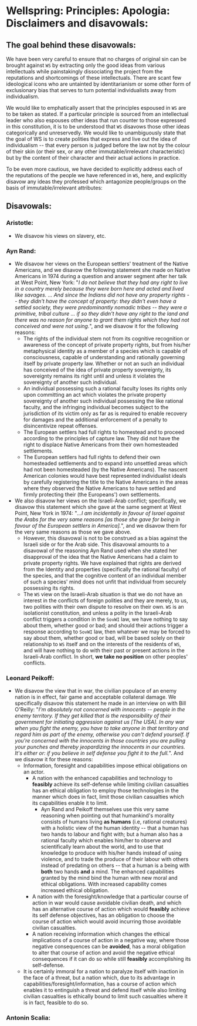# Wellspring: Principles: Apologia: Disclaimers and disavowals:

## The goal behind these disavowals:

We have been very careful to ensure that no charges of original sin can be brought against `WS` by extracting only the good ideas from various intellectuals while painstakingly dissociating the project from the reputations and shortcomings of these intellectuals. There are scant few ideological icons who are untainted by identitarianism or some other form of exclusionary bias that serves to turn potential individualists away from individualism.

We would like to emphatically assert that the principles espoused in `WS` are to be taken as stated. If a particular principle is sourced from an intellectual leader who also espouses other ideas that run counter to those expressed in this constitution, it is to be understood that `WS` disavows those other ideas categorically and unreservedly. We would like to unambiguously state that the goal of WS is to create polities that express and live out the idea of individualism -- that every person is judged before the law not by the colour of their skin (or their sex, or any other immutable/irrelevant characteristic) but by the content of their character and their actual actions in practice.

To be even more cautious, we have decided to explicitly address each of the reputations of the people we have referenced in `WS`, here, and explicitly disavow any ideas they professed which antagonize people/groups on the basis of immutable/irrelevant attributes:

## Disavowals:

### Aristotle:
  - We disavow his views on slavery, etc.
### Ayn Rand:
  - We disavow her views on the European settlers' treatment of the Native Americans, and we disavow the following statement she made on Native Americans in 1974 during a question and answer segment after her talk at West Point, New York: "*I do not believe that they had any right to live in a country merely because they were born here and acted and lived like savages. ... And since the Indians did not have any property rights -- they didn't have the concept of property: they didn't even have a settled society, they were predominantly nomadic tribes -- they were a primitive, tribal culture ... if so they didn't have any right to the land and there was no reason for anyone to grant them rights which they had not conceived and were not using.*", and we disavow it for the following reasons:
     - The rights of the individual stem not from its cognitive recognition or awareness of the concept of private property rights, but from his/her metaphysical identity as a member of a species which is capable of consciousness, capable of understanding and rationally governing itself by private property law. Whether or not an such an individual has conceived of the idea of private property sovereignty, its sovereignty remains its right until and unless it violates the sovereignty of another such individual.
     - An individual possessing such a rational faculty loses its rights only upon committing an act which violates the private property sovereignty of another such individual possessing the like rational faculty, and the infringing individual becomes subject to the jurisdiction of its victim only as far as is required to enable recovery for damages and the additional enforcement of a penalty to disincentivize repeat offenses.
     - The European settlers had full rights to homestead and to proceed according to the principles of capture law. They did not have the right to displace Native Americans from their own homesteaded settlements.
     - The European settlers had full rights to defend their own homesteaded settlements and to expand into unsettled areas which had not been homesteaded (by the Native Americans). The nascent American colonies would have best represented individualist ideals by carefully registering the title to the Native Americans in the areas where they observed the Native Americans to have settled and firmly protecting their (the Europeans') own settlements.
   - We also disavow her views on the Israeli-Arab conflict; specifically, we disavow this statement which she gave at the same segment at West Point, New York in 1974: "*...I am incidentally in favour of Israel against the Arabs for the very same reasons [as those she gave for being in favour of the European settlers in America].*", and we disavow them for the very same reasons as those we gave above.
     - However, this disavowal is not to be construed as a bias against the Israeli side or for the Arab side. This disavowal amounts to a disavowal of the reasoning Ayn Rand used when she stated her disapproval of the idea that the Native Americans had a claim to private property rights. We have explained that rights are derived from the Identity and properties (specifically the rational faculty) of the species, and that the cognitive content of an individual member of such a species' mind does not unfit that individual from securely possessing its rights.
     - The `WS` view on the Israeli-Arab situation is that we do not have an interest in the conflicts of foreign polities and they are merely, to us, two polities with their own dispute to resolve on their own. `WS` is an isolationist constitution, and unless a polity in the Israeli-Arab conflict triggers a condition in the `SovWI` law, we have nothing to say about them, whether good or bad; and should their actions trigger a response according to `SovWI` law, then whatever we may be forced to say about them, whether good or bad, will be based solely on their relationship to `WS` itself and on the interests of the residents of `WS`, and will have nothing to do with their past or present actions in the Israeli-Arab conflict. In short, **we take no position** on other peoples' conflicts.
### Leonard Peikoff:
  - We disavow the view that in war, the civilian populace of an enemy nation is in effect, fair game and acceptable collateral damage. We specifically disavow this statement he made in an interview on with Bill O'Reilly: "*I'm absolutely not concerned with innocents -- people in the enemy territory. If they get killed that is the responsibility of their government for initiating aggression against us [The USA]. In any war when you fight the enemy, you have to take anyone in that territory and regard him as part of the enemy, otherwise you can't defend yourself. If you're concerned with the innocents in those countries you are pulling your punches and thereby jeopardizing the innocents in our countries. It's either or: if you believe in self defense you fight it to the full.*". And we disavow it for these reasons:
     - Information, foresight and capabilities impose ethical obligations on an actor.
        - A nation with the enhanced capabilities and technology to **feasibly** achieve its self-defense while limiting civilian casualties has an ethical obligation to employ those technologies in the manner which does in fact, limit those civilian casualties which its capabilities enable it to limit.
           - Ayn Rand and Peikoff themselves use this very same reasoning when pointing out that humankind's morality consists of humans living **as humans** (i.e, rational creatures) with a holistic view of the human identity -- that a human has two hands to labour and fight with; but a human also has a rational faculty which enables him/her to observe and scientifically learn about the world, and to use that knowledge to produce with his/her hands instead of using violence, and to trade the produce of their labour with others instead of predating on others -- that a human is a being with **both** two hands **and** a mind. The enhanced capabilities granted by the mind bind the human with new moral and ethical obligations. With increased capability comes increased ethical obligation.
        - A nation with the foresight/knowledge that a particular course of action in war would cause avoidable civilian death, and which has an alternative course of action which would **feasibly** achieve its self defense objectives, has an obligation to choose the course of action which would avoid incurring those avoidable civilian casualties.
        - A nation receiving information which changes the ethical implications of a course of action in a negative way, where those negative consequences can be **avoided**, has a moral obligation to alter that course of action and avoid the negative ethical consequences if it can do so while still **feasibly** accomplishing its self-defense.
     - It is certainly immoral for a nation to paralyze itself with inaction in the face of a threat, but a nation which, due to its advantage in capabilities/foresight/information, has a course of action which enables it to entinguish a threat and defend itself while also limiting civilian casualties is ethically bound to limit such casualties where it is in fact, feasible to do so.

### Antonin Scalia:

